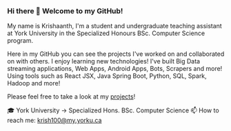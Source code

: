 ### Hi there 👋 Welcome to my GitHub!

My name is Krishaanth, I'm a student and undergraduate teaching assistant at York University in the Specialized Honours BSc. Computer Science program.

Here in my GitHub you can see the projects I've worked on and collaborated on with others. I enjoy learning new technologies! I've built Big Data streaming applications, Web Apps, Android Apps, Bots, Scrapers and more! Using tools such as React JSX, Java Spring Boot, Python, SQL, Spark, Hadoop and more!

Please feel free to take a look at my [projects](https://github.com/krish1000?tab=repositories)!

🎓 York University -> Specialized Hons. BSc. Computer Science
📫 How to reach me: krish100@my.yorku.ca

[](https://github-readme-stats.vercel.app/api?username=krish1000&show_icons=true&theme=transparent&count_private=true&include_all_commits=true)
<!--
**krish1000/krish1000** is a ✨ _special_ ✨ repository because its `README.md` (this file) appears on your GitHub profile.

Here are some ideas to get you started:

- 🔭 I’m currently working on ...
- 🌱 I’m currently learning ...
- 👯 I’m looking to collaborate on ...
- 🤔 I’m looking for help with ...
- 💬 Ask me about ...
- 📫 How to reach me: ...
- 😄 Pronouns: ...
- ⚡ Fun fact: ...
-->
